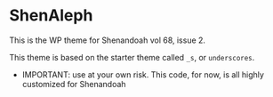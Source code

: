 

ShenAleph
===

This is the WP theme for Shenandoah vol 68, issue 2.

This theme is based on the starter theme called `_s`, or `underscores`.



* IMPORTANT: use at your own risk. This code, for now, is all highly customized for Shenandoah
  
